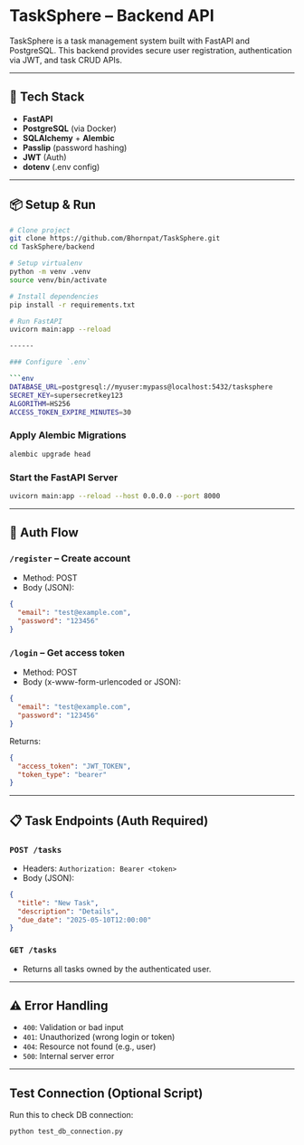 # TaskSphere – Backend API

TaskSphere is a task management system built with FastAPI and PostgreSQL.
This backend provides secure user registration, authentication via JWT, and task CRUD APIs.

------

## 🚀 Tech Stack

- **FastAPI** 
- **PostgreSQL** (via Docker)
- **SQLAlchemy** + **Alembic**
- **Passlip** (password hashing)
- **JWT** (Auth)
- **dotenv** (.env config)

------

## 📦 Setup & Run

```bash
# Clone project
git clone https://github.com/Bhornpat/TaskSphere.git
cd TaskSphere/backend

# Setup virtualenv
python -m venv .venv
source venv/bin/activate

# Install dependencies
pip install -r requirements.txt

# Run FastAPI
uvicorn main:app --reload

------

### Configure `.env`

```env
DATABASE_URL=postgresql://myuser:mypass@localhost:5432/tasksphere
SECRET_KEY=supersecretkey123
ALGORITHM=HS256
ACCESS_TOKEN_EXPIRE_MINUTES=30
```

### Apply Alembic Migrations

```bash
alembic upgrade head
```

### Start the FastAPI Server

```bash
uvicorn main:app --reload --host 0.0.0.0 --port 8000
```

---

## 🔐 Auth Flow

### `/register` – Create account

- Method: POST
- Body (JSON):
```json
{
  "email": "test@example.com",
  "password": "123456"
}
```

### `/login` – Get access token

- Method: POST
- Body (x-www-form-urlencoded or JSON):
```json
{
  "email": "test@example.com",
  "password": "123456"
}
```

Returns:
```json
{
  "access_token": "JWT_TOKEN",
  "token_type": "bearer"
}
```

---

## 📋 Task Endpoints (Auth Required)

### `POST /tasks`

- Headers: `Authorization: Bearer <token>`
- Body (JSON):
```json
{
  "title": "New Task",
  "description": "Details",
  "due_date": "2025-05-10T12:00:00"
}
```

### `GET /tasks`

- Returns all tasks owned by the authenticated user.

---

## ⚠️ Error Handling

- `400`: Validation or bad input
- `401`: Unauthorized (wrong login or token)
- `404`: Resource not found (e.g., user)
- `500`: Internal server error

---

## Test Connection (Optional Script)

Run this to check DB connection:
```bash
python test_db_connection.py
```

